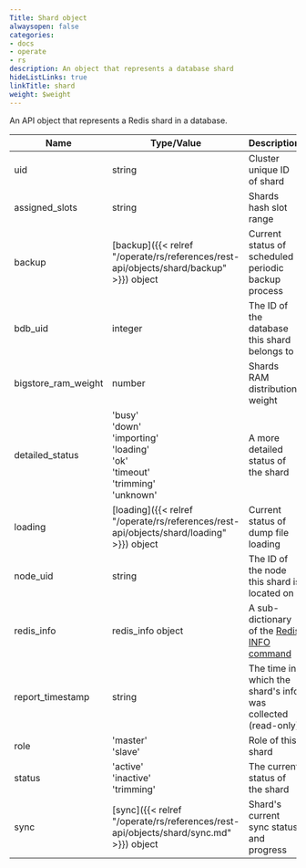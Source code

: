```yaml
---
Title: Shard object
alwaysopen: false
categories:
- docs
- operate
- rs
description: An object that represents a database shard
hideListLinks: true
linkTitle: shard
weight: $weight
---
```


An API object that represents a Redis shard in a database.

| Name | Type/Value | Description |
|------|------------|-------------|
| uid | string | Cluster unique ID of shard |
| assigned_slots | string | Shards hash slot range |
| backup | [backup]({{< relref "/operate/rs/references/rest-api/objects/shard/backup" >}}) object | Current status of scheduled periodic backup process |
| bdb_uid | integer | The ID of the database this shard belongs to |
| bigstore_ram_weight | number | Shards RAM distribution weight |
| detailed_status | 'busy'<br />'down'<br />'importing'<br />'loading'<br />'ok'<br />'timeout'<br />'trimming'<br />'unknown' | A more detailed status of the shard |
| loading | [loading]({{< relref "/operate/rs/references/rest-api/objects/shard/loading" >}}) object | Current status of dump file loading |
| node_uid | string | The ID of the node this shard is located on |
| redis_info | redis_info object | A sub-dictionary of the [Redis INFO command](https://redis.io/commands/info) |
| report_timestamp | string | The time in which the shard's info was collected (read-only) |
| role | 'master'<br />'slave' | Role of this shard |
| status | 'active'<br />'inactive'<br />'trimming' | The current status of the shard |
| sync | [sync]({{< relref "/operate/rs/references/rest-api/objects/shard/sync.md" >}}) object | Shard's current sync status and progress |
